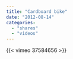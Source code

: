 ```yaml
---
title: "Cardboard bike"
date: "2012-08-14"
categories:
  - "shares"
  - "videos"
---
```


{{< vimeo 37584656 >}}
